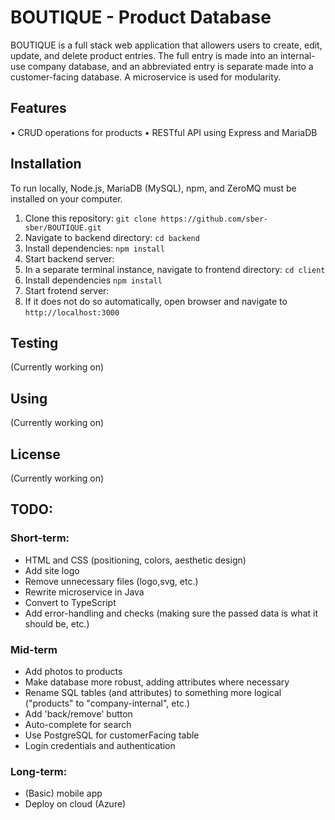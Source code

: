 # BOUTIQUE - Product Database
BOUTIQUE is a full stack web application that allowers users to create, edit, update, and delete product entries. The full entry is made into an internal-use company database, and an abbreviated entry is separate made into a customer-facing database. A microservice is used for modularity.

## Features
  • CRUD operations for products
  • RESTful API using Express and MariaDB

## Installation
To run locally, Node.js, MariaDB (MySQL), npm, and ZeroMQ must be installed on your computer.
  1. Clone this repository: `git clone https://github.com/sber-sber/BOUTIQUE.git`
  2. Navigate to backend directory: `cd backend`
  3. Install dependencies: `npm install`
  4. Start backend server: <FI>
  5. In a separate terminal instance, navigate to frontend directory: `cd client`
  6. Install dependencies `npm install`
  7. Start frotend server: <FI>
  8. If it does not do so automatically, open browser and navigate to `http://localhost:3000`

## Testing
  (Currently working on)

## Using
  (Currently working on)

## License
  (Currently working on)

## TODO:
  ### Short-term:
  - HTML and CSS (positioning, colors, aesthetic design)
  - Add site logo
  - Remove unnecessary files (logo,svg, etc.)
  - Rewrite microservice in Java
  - Convert to TypeScript
  - Add error-handling and checks (making sure the passed data is what it should be, etc.)
  ### Mid-term
  - Add photos to products
  - Make database more robust, adding attributes where necessary
  - Rename SQL tables (and attributes) to something more logical ("products" to "company-internal", etc.)
  - Add 'back/remove' button
  - Auto-complete for search
  - Use PostgreSQL for customerFacing table
  - Login credentials and authentication
  ### Long-term:
  - (Basic) mobile app 
  - Deploy on cloud (Azure)
